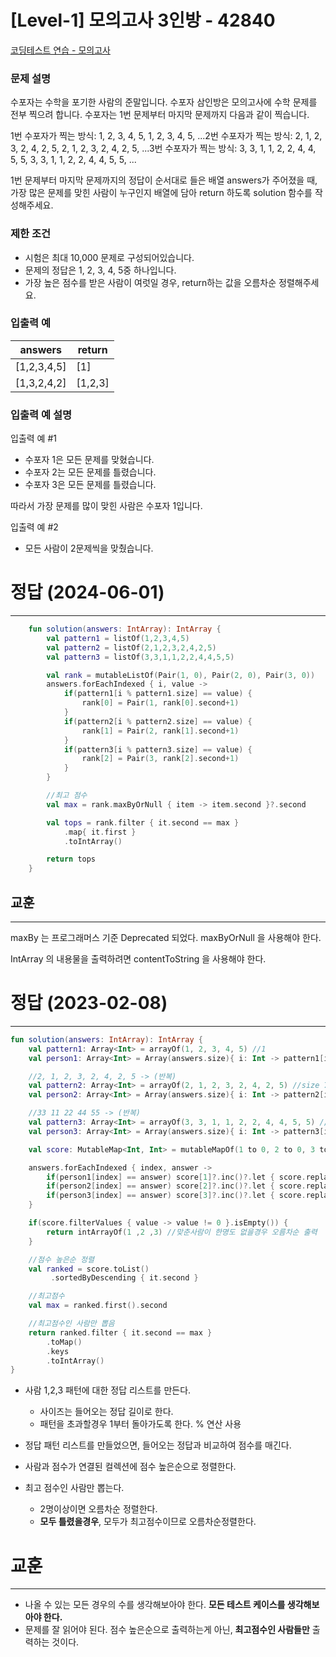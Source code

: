 # [Level-1] 모의고사 3인방 - 42840
[코딩테스트 연습 - 모의고사](https://school.programmers.co.kr/learn/courses/30/lessons/42840)

### **문제 설명**

수포자는 수학을 포기한 사람의 준말입니다. 수포자 삼인방은 모의고사에 수학 문제를 전부 찍으려 합니다. 수포자는 1번 문제부터 마지막 문제까지 다음과 같이 찍습니다.

1번 수포자가 찍는 방식: 1, 2, 3, 4, 5, 1, 2, 3, 4, 5, ...2번 수포자가 찍는 방식: 2, 1, 2, 3, 2, 4, 2, 5, 2, 1, 2, 3, 2, 4, 2, 5, ...3번 수포자가 찍는 방식: 3, 3, 1, 1, 2, 2, 4, 4, 5, 5, 3, 3, 1, 1, 2, 2, 4, 4, 5, 5, ...

1번 문제부터 마지막 문제까지의 정답이 순서대로 들은 배열 answers가 주어졌을 때, 가장 많은 문제를 맞힌 사람이 누구인지 배열에 담아 return 하도록 solution 함수를 작성해주세요.

### 제한 조건

- 시험은 최대 10,000 문제로 구성되어있습니다.
- 문제의 정답은 1, 2, 3, 4, 5중 하나입니다.
- 가장 높은 점수를 받은 사람이 여럿일 경우, return하는 값을 오름차순 정렬해주세요.

### 입출력 예

| answers | return |
| --- | --- |
| [1,2,3,4,5] | [1] |
| [1,3,2,4,2] | [1,2,3] |

### 입출력 예 설명

입출력 예 #1

- 수포자 1은 모든 문제를 맞혔습니다.
- 수포자 2는 모든 문제를 틀렸습니다.
- 수포자 3은 모든 문제를 틀렸습니다.

따라서 가장 문제를 많이 맞힌 사람은 수포자 1입니다.

입출력 예 #2

- 모든 사람이 2문제씩을 맞췄습니다.

# 정답 (2024-06-01)

---

```kotlin
    fun solution(answers: IntArray): IntArray {
        val pattern1 = listOf(1,2,3,4,5)
        val pattern2 = listOf(2,1,2,3,2,4,2,5)
        val pattern3 = listOf(3,3,1,1,2,2,4,4,5,5)

        val rank = mutableListOf(Pair(1, 0), Pair(2, 0), Pair(3, 0))
        answers.forEachIndexed { i, value ->
            if(pattern1[i % pattern1.size] == value) {
                rank[0] = Pair(1, rank[0].second+1)
            }
            if(pattern2[i % pattern2.size] == value) {
                rank[1] = Pair(2, rank[1].second+1)
            }
            if(pattern3[i % pattern3.size] == value) {
                rank[2] = Pair(3, rank[2].second+1)
            }
        }

        //최고 점수
        val max = rank.maxByOrNull { item -> item.second }?.second

        val tops = rank.filter { it.second == max }
            .map{ it.first }
            .toIntArray()

        return tops
    }
```

## 교훈

---

maxBy 는 프로그래머스 기준 Deprecated 되었다. maxByOrNull 을 사용해야 한다.

IntArray 의 내용물을 출력하려면 contentToString 을 사용해야 한다.


# 정답 (2023-02-08)

---

```kotlin
fun solution(answers: IntArray): IntArray {
    val pattern1: Array<Int> = arrayOf(1, 2, 3, 4, 5) //1
    val person1: Array<Int> = Array(answers.size){ i: Int -> pattern1[i % pattern1.size] }

    //2, 1, 2, 3, 2, 4, 2, 5 -> (반복)
    val pattern2: Array<Int> = arrayOf(2, 1, 2, 3, 2, 4, 2, 5) //size 7 //1
    val person2: Array<Int> = Array(answers.size){ i: Int -> pattern2[i % pattern2.size] }

    //33 11 22 44 55 -> (반복)
    val pattern3: Array<Int> = arrayOf(3, 3, 1, 1, 2, 2, 4, 4, 5, 5) //2
    val person3: Array<Int> = Array(answers.size){ i: Int -> pattern3[i % pattern3.size] }

    val score: MutableMap<Int, Int> = mutableMapOf(1 to 0, 2 to 0, 3 to 0)

    answers.forEachIndexed { index, answer ->
        if(person1[index] == answer) score[1]?.inc()?.let { score.replace(1, it) }
        if(person2[index] == answer) score[2]?.inc()?.let { score.replace(2, it) }
        if(person3[index] == answer) score[3]?.inc()?.let { score.replace(3, it) }
    }

    if(score.filterValues { value -> value != 0 }.isEmpty()) {
        return intArrayOf(1 ,2 ,3) //맞춘사람이 한명도 없을경우 오름차순 출력
    }

    //점수 높은순 정렬
    val ranked = score.toList()
         .sortedByDescending { it.second }

    //최고점수
    val max = ranked.first().second

    //최고점수인 사람만 뽑음
    return ranked.filter { it.second == max }
        .toMap()
        .keys
        .toIntArray()
}
```

- 사람 1,2,3 패턴에 대한 정답 리스트를 만든다.
    - 사이즈는 들어오는 정답 길이로 한다.
    - 패턴을 초과할경우 1부터 돌아가도록 한다. % 연산 사용

- 정답 패턴 리스트를 만들었으면, 들어오는 정답과 비교하여 점수를 매긴다.

- 사람과 점수가 연결된 컬렉션에 점수 높은순으로 정렬한다.

- 최고 점수인 사람만 뽑는다.
    - 2명이상이면 오름차순 정렬한다.
    - **모두 틀렸을경우**, 모두가 최고점수이므로 오름차순정렬한다.

# 교훈

---

- 나올 수 있는 모든 경우의 수를 생각해보아야 한다. **모든 테스트 케이스를 생각해보아야 한다.**
- 문제를 잘 읽어야 된다. 점수 높은순으로 출력하는게 아닌, **최고점수인 사람들만** 출력하는 것이다.
